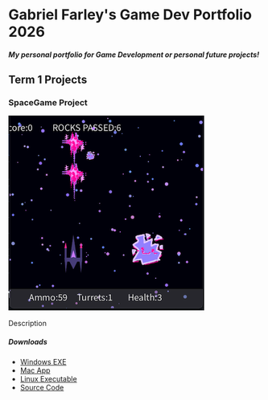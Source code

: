 # Gabriel Farley's Game Dev Portfolio 2026
##### My personal portfolio for Game Development or personal future projects!

## Term 1 Projects

### SpaceGame Project

![SpaceGame](https://github.com/Eggz-csm/Portfolio/blob/main/images/spacegame.png?raw=true)

Description

##### Downloads
* [Windows EXE](https://github.com/Eggz-csm/Portfolio/blob/main/src/SpaceGame/windows-amd64.zip)
* [Mac App]()
* [Linux Executable]()
* [Source Code]()
